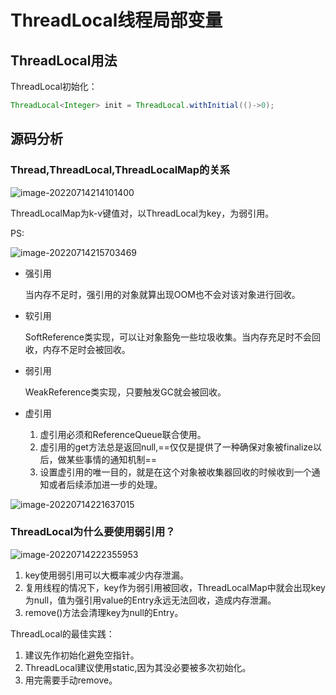 # ThreadLocal线程局部变量

##  ThreadLocal用法

ThreadLocal初始化：

```java
ThreadLocal<Integer> init = ThreadLocal.withInitial(()->0);
```

##  源码分析

### Thread,ThreadLocal,ThreadLocalMap的关系

![image-20220714214101400](https://github.com/hqf1117/hqf1117.github.io/assets/30412361/cb04a2ec-6916-489e-bd3f-1050ecab345a)


 ThreadLocalMap为k-v键值对，以ThreadLocal为key，为弱引用。

PS:

![image-20220714215703469](https://github.com/hqf1117/hqf1117.github.io/assets/30412361/b78f5c63-ba68-4524-8ce1-1f7e132b4122)


- 强引用

  当内存不足时，强引用的对象就算出现OOM也不会对该对象进行回收。

- 软引用

  SoftReference类实现，可以让对象豁免一些垃圾收集。当内存充足时不会回收，内存不足时会被回收。

- 弱引用

  WeakReference类实现，只要触发GC就会被回收。

- 虚引用

  1. 虚引用必须和ReferenceQueue联合使用。
  2. 虚引用的get方法总是返回null,==仅仅是提供了一种确保对象被finalize以后，做某些事情的通知机制==
  3. 设置虚引用的唯一目的，就是在这个对象被收集器回收的时候收到一个通知或者后续添加进一步的处理。

![image-20220714221637015](https://github.com/hqf1117/hqf1117.github.io/assets/30412361/2766e8aa-4038-49da-b921-ea39a83575bb)


### ThreadLocal为什么要使用弱引用？

![image-20220714222355953](https://github.com/hqf1117/hqf1117.github.io/assets/30412361/ab66108f-1aff-4d5d-9896-14a4890bedd7)


1. key使用弱引用可以大概率减少内存泄漏。
2. 复用线程的情况下，key作为弱引用被回收，ThreadLocalMap中就会出现key为null，值为强引用value的Entry永远无法回收，造成内存泄漏。
3. remove()方法会清理key为null的Entry。

ThreadLocal的最佳实践：

1. 建议先作初始化避免空指针。
2. ThreadLocal建议使用static,因为其没必要被多次初始化。
3. 用完需要手动remove。 

